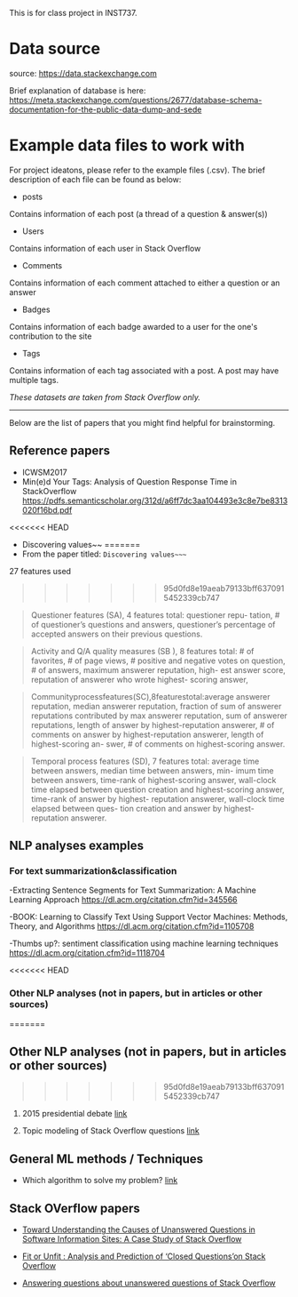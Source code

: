 
 This is for class project in INST737.

# Data source

source: https://data.stackexchange.com
 
Brief explanation of database is here: https://meta.stackexchange.com/questions/2677/database-schema-documentation-for-the-public-data-dump-and-sede


# Example data files to work with

For project ideatons, please refer to the example files (.csv). The brief description of each file can be found as below:

* posts

Contains information of each post (a thread of a question & answer(s))

* Users

Contains information of each user in Stack Overflow

* Comments

Contains information of each comment attached to either a question or an answer

* Badges

Contains information of each badge awarded to a user for the one's contribution to the site

* Tags

Contains information of each tag associated with a post. A post may have multiple tags. 

*These datasets are taken from Stack Overflow only.*

---

Below are the list of papers that you might find helpful for brainstorming. 

## Reference papers

* ICWSM2017
* Min(e)d Your Tags: Analysis of Question Response Time in StackOverflow
https://pdfs.semanticscholar.org/312d/a6ff7dc3aa104493e3c8e7be8313020f16bd.pdf

<<<<<<< HEAD
* Discovering values~~
=======
* From the paper titled: `Discovering values~~~`

27 features used
>>>>>>> 95d0fd8e19aeab79133bff6370915452339cb747

> Questioner features (SA), 4 features total: questioner repu- tation, # of questioner’s questions and answers, questioner’s percentage of accepted answers on their previous questions.

> Activity and Q/A quality measures (SB ), 8 features total: # of favorites, # of page views, # positive and negative votes on question, # of answers, maximum answerer reputation, high- est answer score, reputation of answerer who wrote highest- scoring answer,

> Communityprocessfeatures(SC),8featurestotal:average answerer reputation, median answerer reputation, fraction of sum of answerer reputations contributed by max answerer
reputation, sum of answerer reputations, length of answer by highest-reputation answerer, # of comments on answer by highest-reputation answerer, length of highest-scoring an- swer, # of comments on highest-scoring answer.

> Temporal process features (SD), 7 features total: average time between answers, median time between answers, min- imum time between answers, time-rank of highest-scoring answer, wall-clock time elapsed between question creation and highest-scoring answer, time-rank of answer by highest- reputation answerer, wall-clock time elapsed between ques- tion creation and answer by highest-reputation answerer.


## NLP analyses examples

### For text summarization&classification

-Extracting Sentence Segments for Text Summarization: A Machine Learning Approach
https://dl.acm.org/citation.cfm?id=345566

-BOOK: Learning to Classify Text Using Support Vector Machines: Methods, Theory, and Algorithms
https://dl.acm.org/citation.cfm?id=1105708

-Thumbs up?: sentiment classification using machine learning techniques
https://dl.acm.org/citation.cfm?id=1118704

<<<<<<< HEAD
### Other NLP analyses (not in papers, but in articles or other sources)
=======

## Other NLP analyses (not in papers, but in articles or other sources)
>>>>>>> 95d0fd8e19aeab79133bff6370915452339cb747

1. 2015 presidential debate [link](https://alexperrier.github.io/jekyll/update/2015/11/12/nlp-analysis-presidential-debates.html)

2. Topic modeling of Stack Overflow questions [link](https://www.r-bloggers.com/text-mining-of-stack-overflow-questions/)

## General ML methods / Techniques

* Which algorithm to solve my problem? [link](https://blogs.sas.com/content/subconsciousmusings/2017/04/12/machine-learning-algorithm-use/)


## Stack OVerflow papers

* [Toward Understanding the Causes of Unanswered Questions in Software Information Sites: A Case Study of Stack Overflow](http://users.ece.utexas.edu/~perry/work/papers/1308-RS-fsenier.pdf)

* [Fit or Unfit : Analysis and Prediction of ‘Closed Questions’on Stack Overflow](https://arxiv.org/pdf/1307.7291.pdf)

* [Answering questions about unanswered questions of Stack Overflow](need_url)
